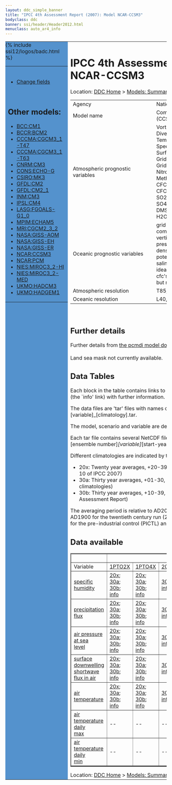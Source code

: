 ```yaml
---
layout: ddc_simple_banner
title: "IPCC 4th Assessment Report (2007): Model NCAR-CCSM3"
bodyclass: ddc
banner: ssi/header/Header2012.html
menuclass: auto_ar4_info
---
```



<table width="100%" border="0" cellspacing="0" cellpadding="0" style="border-collapse: collapse;">
<tr style="margin:0;padding:0;border:0;">
<td style="margin:0;padding:0;border:0;height:1pt;width:150pt;background:#5492CD;" valign="top" >

<div id="lh-col2" class="auto_ar4_info">
<table class="menumain" bgcolor="#5492CD" cellspacing="0" width="100%" border="0">
<tr><td>

<br/>
<ul><li><a href="model-NCAR-CCSM3-change.html">Change fields</a></li></ul><br/>

<h2> Other models:</h2>
<ul>
<li><a href="model-BCC-CM1.html">BCC:CM1</a></li>
<li><a href="model-BCCR-BCM2.html">BCCR:BCM2</a></li>
<li><a href="model-CCCMA-CGCM3_1-T47.html">CCCMA:CGCM3_1-T47</a></li>
<li><a href="model-CCCMA-CGCM3_1-T63.html">CCCMA:CGCM3_1-T63</a></li>
<li><a href="model-CNRM-CM3.html">CNRM:CM3</a></li>
<li><a href="model-CONS-ECHO-G.html">CONS:ECHO-G</a></li>
<li><a href="model-CSIRO-MK3.html">CSIRO:MK3</a></li>
<li><a href="model-GFDL-CM2.html">GFDL:CM2</a></li>
<li><a href="model-GFDL-CM2_1.html">GFDL:CM2_1</a></li>
<li><a href="model-INM-CM3.html">INM:CM3</a></li>
<li><a href="model-IPSL-CM4.html">IPSL:CM4</a></li>
<li><a href="model-LASG-FGOALS-G1_0.html">LASG:FGOALS-G1_0</a></li>
<li><a href="model-MPIM-ECHAM5.html">MPIM:ECHAM5</a></li>
<li><a href="model-MRI-CGCM2_3_2.html">MRI:CGCM2_3_2</a></li>
<li><a href="model-NASA-GISS-AOM.html">NASA:GISS-AOM</a></li>
<li><a href="model-NASA-GISS-EH.html">NASA:GISS-EH</a></li>
<li><a href="model-NASA-GISS-ER.html">NASA:GISS-ER</a></li>
<li><a href="model-NCAR-CCSM3.html">NCAR:CCSM3</a></li>
<li><a href="model-NCAR-PCM.html">NCAR:PCM</a></li>
<li><a href="model-NIES-MIROC3_2-HI.html">NIES:MIROC3_2-HI</a></li>
<li><a href="model-NIES-MIROC3_2-MED.html">NIES:MIROC3_2-MED</a></li>
<li><a href="model-UKMO-HADCM3.html">UKMO:HADCM3</a></li>
<li><a href="model-UKMO-HADGEM1.html">UKMO:HADGEM1</a></li>
</ul>

</td></tr> 
{% include ssi12/logos/badc.html %}
</table>
</div>
</td>
<td><h1>IPCC 4th Assessment Report (2007): Model NCAR-CCSM3</h1>

<!-- Breadcrumb1 -->
<div id="breadcrumb1" align="left">
Location: <a href="/index.html">DDC Home</a> > <a href="/sim/gcm_clim/">Models: Summary Data</a>
> <a href="/sim/gcm_clim/SRES_AR4/index.html">AR4 (2007): SRES scenarios</a>
</div>
<!-- End of Breadcrumb1 --><table class="meta-data-table">
<tr>
     <td class="meta-table-col1">Agency</td><td> National Center for Atmospheric Research (NCAR),</td>
</tr>
<tr>
     <td class="meta-table-col1">Model name</td><td> Community Climate System Model, version 3.0 (CCSM3)</td>
</tr>
<tr>
     <td class="meta-table-col1">Atmospheric prognostic variables</td><td> Vorticity<br/>
 Divergence<br/>
 Temperature<br/>
 Specific humidity<br/>
 Surface pressure<br/>
 Grid box averaged liquid condensate amount<br/>
 Grid box averaged ice condensate amount<br/>
 Nitrous Oxide<br/>
 Methane<br/>
 CFC11<br/>
 CFC12 <br/>
 SO2<br/>
 SO4<br/>
 DMS<br/>
 H2O2</td>
</tr>
<tr>
     <td class="meta-table-col1">Oceanic prognostic variables</td><td> grid-oriented zonal and meridional velocity components<br/>
 vertical velocity<br/>
 pressure<br/>
 density<br/>
 potential temperature<br/>
 salinity<br/>
 ideal age<br/>
 cfc's (included in some integrations<br/>
 but not all)</td>
</tr>
<tr>
     <td class="meta-table-col1">Atmospheric resolution</td><td> T85, L26</td>
</tr>
<tr>
     <td class="meta-table-col1">Oceanic resolution</td><td> L40, 1.125x(0.27-1.0)</td>
</tr>
</table>
<br/>
<h2>Further details</h2>
    Further details from <a href="http://www-pcmdi.llnl.gov/ipcc/model_documentation/ipcc_model_documentation.php">
          the pcmdi model documentation page</a>
<br/>
<br/>Land sea mask not currently available.<br/>
<h2> Data Tables</h2>

Each block in the table contains links to one or more data files and
to one information page (the `info' link) with further information.
<p/>

The data files are 'tar' files with names of the form
[model]_[scenario]_[variable]_[climatology].tar.
<p/>

The model, scenario and variable are determined by the position in
the table.
<p/>

Each tar file contains several NetCDF files with names of the form:
[model]_[scenario]_[ensemble number]_[variable]_[start-year]-[end-year].nc.
<p/>

Different climatologies are indicated by the links within each table entry.
<ul>
<li>20x: Twenty year averages, +20-39, +46-65, +80-99, +180-199 (as used in Chapt. 10 of IPCC 2007)</li>
<li>30a: Thirty year averages, +01-30, +31-60, +61-90 (as used in the observational climatologies)</li>
<li>30b: Thirty year averages, +10-39, +40-69, +70-99 (for compatibility with the 3rd Assessment Report)</li>
</ul>
The averaging period is relative to AD2000 for SRES scenarios A1B, A2 and B1,
relative to AD1900 for the twentieth century run (20C3M) and relative to the
start of the experiment for the pre-industrial control (PICTL) and the
1PCTO2X and 1PCTO4X runs.
<p/>

<h2>Data available</h2>

<table class="data-table"  border="2">
<tr><td></td>
<td colspan="8" align="center">Scenario</td>
</tr>
<tr><td>Variable</td>
      <td><a href="scenario-1PTO2X.html">1PTO2X</a></td>
      <td><a href="scenario-1PTO4X.html">1PTO4X</a></td>
      <td><a href="scenario-20C3M.html">20C3M</a></td>
      <td><a href="scenario-COMMIT.html">COMMIT</a></td>
      <td><a href="scenario-PICTL.html">PICTL</a></td>
      <td><a href="scenario-SRA1B.html">SRA1B</a></td>
      <td><a href="scenario-SRA2.html">SRA2</a></td>
      <td><a href="scenario-SRB1.html">SRB1</a></td>
</tr>
<tr><td class="data-table-col1"><a href="var-specific_humidity.html">specific humidity</a></td>
      <td class="data-table-item">
      <a href="/cgi-bin/downl/ar4_nc/huss/NCCCSM_1PTO2X_huss_oc20x.tar">20x</a>;
      <a href="/cgi-bin/downl/ar4_nc/huss/NCCCSM_1PTO2X_huss_oc30a.tar">30a</a>;
      <a href="/cgi-bin/downl/ar4_nc/huss/NCCCSM_1PTO2X_huss_oc30b.tar">30b</a>;
      <a href="/ar4/info/NCAR-CCSM3_1PTO2X_huss.html">info</a></td>
      <td class="data-table-item">
      <a href="/cgi-bin/downl/ar4_nc/huss/NCCCSM_1PTO4X_huss_oc20x.tar">20x</a>;
      <a href="/cgi-bin/downl/ar4_nc/huss/NCCCSM_1PTO4X_huss_oc30a.tar">30a</a>;
      <a href="/cgi-bin/downl/ar4_nc/huss/NCCCSM_1PTO4X_huss_oc30b.tar">30b</a>;
      <a href="/ar4/info/NCAR-CCSM3_1PTO4X_huss.html">info</a></td>
      <td class="data-table-item">
      <a href="/cgi-bin/downl/ar4_nc/huss/NCCCSM_20C3M_huss_c30a.tar">30a</a>;
      <a href="/ar4/info/NCAR-CCSM3_20C3M_huss.html">info</a></td>
      <td class="data-table-item">
      <a href="/cgi-bin/downl/ar4_nc/huss/NCCCSM_COMMIT_huss_c20x.tar">20x</a>;
      <a href="/cgi-bin/downl/ar4_nc/huss/NCCCSM_COMMIT_huss_c30b.tar">30b</a>;
      <a href="/ar4/info/NCAR-CCSM3_COMMIT_huss.html">info</a></td>
      <td class="data-table-item">
      <a href="/cgi-bin/downl/ar4_nc/huss/NCCCSM_PICTL_huss_oc20x.tar">20x</a>;
      <a href="/cgi-bin/downl/ar4_nc/huss/NCCCSM_PICTL_huss_oc30a.tar">30a</a>;
      <a href="/cgi-bin/downl/ar4_nc/huss/NCCCSM_PICTL_huss_oc30b.tar">30b</a>;
      <a href="/ar4/info/NCAR-CCSM3_PICTL_huss.html">info</a></td>
      <td class="data-table-item">
      <a href="/cgi-bin/downl/ar4_nc/huss/NCCCSM_SRA1B_huss_c20x.tar">20x</a>;
      <a href="/cgi-bin/downl/ar4_nc/huss/NCCCSM_SRA1B_huss_c30b.tar">30b</a>;
      <a href="/ar4/info/NCAR-CCSM3_SRA1B_huss.html">info</a></td>
      <td class="data-table-item">
      <a href="/cgi-bin/downl/ar4_nc/huss/NCCCSM_SRA2_huss_c20x.tar">20x</a>;
      <a href="/cgi-bin/downl/ar4_nc/huss/NCCCSM_SRA2_huss_c30b.tar">30b</a>;
      <a href="/ar4/info/NCAR-CCSM3_SRA2_huss.html">info</a></td>
      <td class="data-table-item">
      <a href="/cgi-bin/downl/ar4_nc/huss/NCCCSM_SRB1_huss_c20x.tar">20x</a>;
      <a href="/cgi-bin/downl/ar4_nc/huss/NCCCSM_SRB1_huss_c30b.tar">30b</a>;
      <a href="/ar4/info/NCAR-CCSM3_SRB1_huss.html">info</a></td>
</tr>
<tr><td class="data-table-col1"><a href="var-precipitation_flux.html">precipitation flux</a></td>
      <td class="data-table-item">
      <a href="/cgi-bin/downl/ar4_nc/pr/NCCCSM_1PTO2X_pr_oc20x.tar">20x</a>;
      <a href="/cgi-bin/downl/ar4_nc/pr/NCCCSM_1PTO2X_pr_oc30a.tar">30a</a>;
      <a href="/cgi-bin/downl/ar4_nc/pr/NCCCSM_1PTO2X_pr_oc30b.tar">30b</a>;
      <a href="/ar4/info/NCAR-CCSM3_1PTO2X_pr.html">info</a></td>
      <td class="data-table-item">
      <a href="/cgi-bin/downl/ar4_nc/pr/NCCCSM_1PTO4X_pr_oc20x.tar">20x</a>;
      <a href="/cgi-bin/downl/ar4_nc/pr/NCCCSM_1PTO4X_pr_oc30a.tar">30a</a>;
      <a href="/cgi-bin/downl/ar4_nc/pr/NCCCSM_1PTO4X_pr_oc30b.tar">30b</a>;
      <a href="/ar4/info/NCAR-CCSM3_1PTO4X_pr.html">info</a></td>
      <td class="data-table-item">
      <a href="/cgi-bin/downl/ar4_nc/pr/NCCCSM_20C3M_pr_c30a.tar">30a</a>;
      <a href="/ar4/info/NCAR-CCSM3_20C3M_pr.html">info</a></td>
      <td class="data-table-item">
      <a href="/cgi-bin/downl/ar4_nc/pr/NCCCSM_COMMIT_pr_c20x.tar">20x</a>;
      <a href="/cgi-bin/downl/ar4_nc/pr/NCCCSM_COMMIT_pr_c30b.tar">30b</a>;
      <a href="/ar4/info/NCAR-CCSM3_COMMIT_pr.html">info</a></td>
      <td class="data-table-item">
      <a href="/cgi-bin/downl/ar4_nc/pr/NCCCSM_PICTL_pr_oc20x.tar">20x</a>;
      <a href="/cgi-bin/downl/ar4_nc/pr/NCCCSM_PICTL_pr_oc30a.tar">30a</a>;
      <a href="/cgi-bin/downl/ar4_nc/pr/NCCCSM_PICTL_pr_oc30b.tar">30b</a>;
      <a href="/ar4/info/NCAR-CCSM3_PICTL_pr.html">info</a></td>
      <td class="data-table-item">
      <a href="/cgi-bin/downl/ar4_nc/pr/NCCCSM_SRA1B_pr_c20x.tar">20x</a>;
      <a href="/cgi-bin/downl/ar4_nc/pr/NCCCSM_SRA1B_pr_c30b.tar">30b</a>;
      <a href="/ar4/info/NCAR-CCSM3_SRA1B_pr.html">info</a></td>
      <td class="data-table-item">
      <a href="/cgi-bin/downl/ar4_nc/pr/NCCCSM_SRA2_pr_c20x.tar">20x</a>;
      <a href="/cgi-bin/downl/ar4_nc/pr/NCCCSM_SRA2_pr_c30b.tar">30b</a>;
      <a href="/ar4/info/NCAR-CCSM3_SRA2_pr.html">info</a></td>
      <td class="data-table-item">
      <a href="/cgi-bin/downl/ar4_nc/pr/NCCCSM_SRB1_pr_c20x.tar">20x</a>;
      <a href="/cgi-bin/downl/ar4_nc/pr/NCCCSM_SRB1_pr_c30b.tar">30b</a>;
      <a href="/ar4/info/NCAR-CCSM3_SRB1_pr.html">info</a></td>
</tr>
<tr><td class="data-table-col1"><a href="var-air_pressure_at_sea_level.html">air pressure at sea<br/> level</a></td>
      <td class="data-table-item">
      <a href="/cgi-bin/downl/ar4_nc/psl/NCCCSM_1PTO2X_psl_oc20x.tar">20x</a>;
      <a href="/cgi-bin/downl/ar4_nc/psl/NCCCSM_1PTO2X_psl_oc30a.tar">30a</a>;
      <a href="/cgi-bin/downl/ar4_nc/psl/NCCCSM_1PTO2X_psl_oc30b.tar">30b</a>;
      <a href="/ar4/info/NCAR-CCSM3_1PTO2X_psl.html">info</a></td>
      <td class="data-table-item">
      <a href="/cgi-bin/downl/ar4_nc/psl/NCCCSM_1PTO4X_psl_oc20x.tar">20x</a>;
      <a href="/cgi-bin/downl/ar4_nc/psl/NCCCSM_1PTO4X_psl_oc30a.tar">30a</a>;
      <a href="/cgi-bin/downl/ar4_nc/psl/NCCCSM_1PTO4X_psl_oc30b.tar">30b</a>;
      <a href="/ar4/info/NCAR-CCSM3_1PTO4X_psl.html">info</a></td>
      <td class="data-table-item">
      <a href="/cgi-bin/downl/ar4_nc/psl/NCCCSM_20C3M_psl_c30a.tar">30a</a>;
      <a href="/ar4/info/NCAR-CCSM3_20C3M_psl.html">info</a></td>
      <td class="data-table-item">
      <a href="/cgi-bin/downl/ar4_nc/psl/NCCCSM_COMMIT_psl_c20x.tar">20x</a>;
      <a href="/cgi-bin/downl/ar4_nc/psl/NCCCSM_COMMIT_psl_c30b.tar">30b</a>;
      <a href="/ar4/info/NCAR-CCSM3_COMMIT_psl.html">info</a></td>
      <td class="data-table-item">
      <a href="/cgi-bin/downl/ar4_nc/psl/NCCCSM_PICTL_psl_oc20x.tar">20x</a>;
      <a href="/cgi-bin/downl/ar4_nc/psl/NCCCSM_PICTL_psl_oc30a.tar">30a</a>;
      <a href="/cgi-bin/downl/ar4_nc/psl/NCCCSM_PICTL_psl_oc30b.tar">30b</a>;
      <a href="/ar4/info/NCAR-CCSM3_PICTL_psl.html">info</a></td>
      <td class="data-table-item">
      <a href="/cgi-bin/downl/ar4_nc/psl/NCCCSM_SRA1B_psl_c20x.tar">20x</a>;
      <a href="/cgi-bin/downl/ar4_nc/psl/NCCCSM_SRA1B_psl_c30b.tar">30b</a>;
      <a href="/ar4/info/NCAR-CCSM3_SRA1B_psl.html">info</a></td>
      <td class="data-table-item">
      <a href="/cgi-bin/downl/ar4_nc/psl/NCCCSM_SRA2_psl_c20x.tar">20x</a>;
      <a href="/cgi-bin/downl/ar4_nc/psl/NCCCSM_SRA2_psl_c30b.tar">30b</a>;
      <a href="/ar4/info/NCAR-CCSM3_SRA2_psl.html">info</a></td>
      <td class="data-table-item">
      <a href="/cgi-bin/downl/ar4_nc/psl/NCCCSM_SRB1_psl_c20x.tar">20x</a>;
      <a href="/cgi-bin/downl/ar4_nc/psl/NCCCSM_SRB1_psl_c30b.tar">30b</a>;
      <a href="/ar4/info/NCAR-CCSM3_SRB1_psl.html">info</a></td>
</tr>
<tr><td class="data-table-col1"><a href="var-surface_downwelling_shortwave_flux_in_air.html">surface downwelling<br/> shortwave flux in air</a></td>
      <td class="data-table-item">
      <a href="/cgi-bin/downl/ar4_nc/rsds/NCCCSM_1PTO2X_rsds_oc20x.tar">20x</a>;
      <a href="/cgi-bin/downl/ar4_nc/rsds/NCCCSM_1PTO2X_rsds_oc30a.tar">30a</a>;
      <a href="/cgi-bin/downl/ar4_nc/rsds/NCCCSM_1PTO2X_rsds_oc30b.tar">30b</a>;
      <a href="/ar4/info/NCAR-CCSM3_1PTO2X_rsds.html">info</a></td>
      <td class="data-table-item">
      <a href="/cgi-bin/downl/ar4_nc/rsds/NCCCSM_1PTO4X_rsds_oc20x.tar">20x</a>;
      <a href="/cgi-bin/downl/ar4_nc/rsds/NCCCSM_1PTO4X_rsds_oc30a.tar">30a</a>;
      <a href="/cgi-bin/downl/ar4_nc/rsds/NCCCSM_1PTO4X_rsds_oc30b.tar">30b</a>;
      <a href="/ar4/info/NCAR-CCSM3_1PTO4X_rsds.html">info</a></td>
      <td class="data-table-item">
      <a href="/cgi-bin/downl/ar4_nc/rsds/NCCCSM_20C3M_rsds_c30a.tar">30a</a>;
      <a href="/ar4/info/NCAR-CCSM3_20C3M_rsds.html">info</a></td>
      <td class="data-table-item">
      <a href="/cgi-bin/downl/ar4_nc/rsds/NCCCSM_COMMIT_rsds_c20x.tar">20x</a>;
      <a href="/cgi-bin/downl/ar4_nc/rsds/NCCCSM_COMMIT_rsds_c30b.tar">30b</a>;
      <a href="/ar4/info/NCAR-CCSM3_COMMIT_rsds.html">info</a></td>
      <td class="data-table-item">
      <a href="/cgi-bin/downl/ar4_nc/rsds/NCCCSM_PICTL_rsds_oc20x.tar">20x</a>;
      <a href="/cgi-bin/downl/ar4_nc/rsds/NCCCSM_PICTL_rsds_oc30a.tar">30a</a>;
      <a href="/cgi-bin/downl/ar4_nc/rsds/NCCCSM_PICTL_rsds_oc30b.tar">30b</a>;
      <a href="/ar4/info/NCAR-CCSM3_PICTL_rsds.html">info</a></td>
      <td class="data-table-item">
      <a href="/cgi-bin/downl/ar4_nc/rsds/NCCCSM_SRA1B_rsds_c20x.tar">20x</a>;
      <a href="/cgi-bin/downl/ar4_nc/rsds/NCCCSM_SRA1B_rsds_c30b.tar">30b</a>;
      <a href="/ar4/info/NCAR-CCSM3_SRA1B_rsds.html">info</a></td>
      <td class="data-table-item">
      <a href="/cgi-bin/downl/ar4_nc/rsds/NCCCSM_SRA2_rsds_c20x.tar">20x</a>;
      <a href="/cgi-bin/downl/ar4_nc/rsds/NCCCSM_SRA2_rsds_c30b.tar">30b</a>;
      <a href="/ar4/info/NCAR-CCSM3_SRA2_rsds.html">info</a></td>
      <td class="data-table-item">
      <a href="/cgi-bin/downl/ar4_nc/rsds/NCCCSM_SRB1_rsds_c20x.tar">20x</a>;
      <a href="/cgi-bin/downl/ar4_nc/rsds/NCCCSM_SRB1_rsds_c30b.tar">30b</a>;
      <a href="/ar4/info/NCAR-CCSM3_SRB1_rsds.html">info</a></td>
</tr>
<tr><td class="data-table-col1"><a href="var-air_temperature.html">air temperature</a></td>
      <td class="data-table-item">
      <a href="/cgi-bin/downl/ar4_nc/tas/NCCCSM_1PTO2X_tas_oc20x.tar">20x</a>;
      <a href="/cgi-bin/downl/ar4_nc/tas/NCCCSM_1PTO2X_tas_oc30a.tar">30a</a>;
      <a href="/cgi-bin/downl/ar4_nc/tas/NCCCSM_1PTO2X_tas_oc30b.tar">30b</a>;
      <a href="/ar4/info/NCAR-CCSM3_1PTO2X_tas.html">info</a></td>
      <td class="data-table-item">
      <a href="/cgi-bin/downl/ar4_nc/tas/NCCCSM_1PTO4X_tas_oc20x.tar">20x</a>;
      <a href="/cgi-bin/downl/ar4_nc/tas/NCCCSM_1PTO4X_tas_oc30a.tar">30a</a>;
      <a href="/cgi-bin/downl/ar4_nc/tas/NCCCSM_1PTO4X_tas_oc30b.tar">30b</a>;
      <a href="/ar4/info/NCAR-CCSM3_1PTO4X_tas.html">info</a></td>
      <td class="data-table-item">
      <a href="/cgi-bin/downl/ar4_nc/tas/NCCCSM_20C3M_tas_c30a.tar">30a</a>;
      <a href="/ar4/info/NCAR-CCSM3_20C3M_tas.html">info</a></td>
      <td class="data-table-item">
      <a href="/cgi-bin/downl/ar4_nc/tas/NCCCSM_COMMIT_tas_c20x.tar">20x</a>;
      <a href="/cgi-bin/downl/ar4_nc/tas/NCCCSM_COMMIT_tas_c30b.tar">30b</a>;
      <a href="/ar4/info/NCAR-CCSM3_COMMIT_tas.html">info</a></td>
      <td class="data-table-item">
      <a href="/cgi-bin/downl/ar4_nc/tas/NCCCSM_PICTL_tas_oc20x.tar">20x</a>;
      <a href="/cgi-bin/downl/ar4_nc/tas/NCCCSM_PICTL_tas_oc30a.tar">30a</a>;
      <a href="/cgi-bin/downl/ar4_nc/tas/NCCCSM_PICTL_tas_oc30b.tar">30b</a>;
      <a href="/ar4/info/NCAR-CCSM3_PICTL_tas.html">info</a></td>
      <td class="data-table-item">
      <a href="/cgi-bin/downl/ar4_nc/tas/NCCCSM_SRA1B_tas_c20x.tar">20x</a>;
      <a href="/cgi-bin/downl/ar4_nc/tas/NCCCSM_SRA1B_tas_c30b.tar">30b</a>;
      <a href="/ar4/info/NCAR-CCSM3_SRA1B_tas.html">info</a></td>
      <td class="data-table-item">
      <a href="/cgi-bin/downl/ar4_nc/tas/NCCCSM_SRA2_tas_c20x.tar">20x</a>;
      <a href="/cgi-bin/downl/ar4_nc/tas/NCCCSM_SRA2_tas_c30b.tar">30b</a>;
      <a href="/ar4/info/NCAR-CCSM3_SRA2_tas.html">info</a></td>
      <td class="data-table-item">
      <a href="/cgi-bin/downl/ar4_nc/tas/NCCCSM_SRB1_tas_c20x.tar">20x</a>;
      <a href="/cgi-bin/downl/ar4_nc/tas/NCCCSM_SRB1_tas_c30b.tar">30b</a>;
      <a href="/ar4/info/NCAR-CCSM3_SRB1_tas.html">info</a></td>
</tr>
<tr><td class="data-table-col1"><a href="var-air_temperature_daily_max.html">air temperature daily<br/> max</a></td>
      <td class="data-table-empty">--</td>
      <td class="data-table-empty">--</td>
      <td class="data-table-empty">--</td>
      <td class="data-table-item">
      <a href="/cgi-bin/downl/ar4_nc/tasmax/NCCCSM_COMMIT_tasmax_c20x.tar">20x</a>;
      <a href="/cgi-bin/downl/ar4_nc/tasmax/NCCCSM_COMMIT_tasmax_c30b.tar">30b</a>;
      <a href="/ar4/info/NCAR-CCSM3_COMMIT_tasmax.html">info</a></td>
      <td class="data-table-empty">--</td>
      <td class="data-table-empty">--</td>
      <td class="data-table-empty">--</td>
      <td class="data-table-item">
      <a href="/cgi-bin/downl/ar4_nc/tasmax/NCCCSM_SRB1_tasmax_c20x.tar">20x</a>;
      <a href="/cgi-bin/downl/ar4_nc/tasmax/NCCCSM_SRB1_tasmax_c30b.tar">30b</a>;
      <a href="/ar4/info/NCAR-CCSM3_SRB1_tasmax.html">info</a></td>
</tr>
<tr><td class="data-table-col1"><a href="var-air_temperature_daily_min.html">air temperature daily<br/> min</a></td>
      <td class="data-table-empty">--</td>
      <td class="data-table-empty">--</td>
      <td class="data-table-empty">--</td>
      <td class="data-table-item">
      <a href="/cgi-bin/downl/ar4_nc/tasmin/NCCCSM_COMMIT_tasmin_c20x.tar">20x</a>;
      <a href="/cgi-bin/downl/ar4_nc/tasmin/NCCCSM_COMMIT_tasmin_c30b.tar">30b</a>;
      <a href="/ar4/info/NCAR-CCSM3_COMMIT_tasmin.html">info</a></td>
      <td class="data-table-empty">--</td>
      <td class="data-table-empty">--</td>
      <td class="data-table-empty">--</td>
      <td class="data-table-item">
      <a href="/cgi-bin/downl/ar4_nc/tasmin/NCCCSM_SRB1_tasmin_c20x.tar">20x</a>;
      <a href="/cgi-bin/downl/ar4_nc/tasmin/NCCCSM_SRB1_tasmin_c30b.tar">30b</a>;
      <a href="/ar4/info/NCAR-CCSM3_SRB1_tasmin.html">info</a></td>
</tr>
</table>
</div>
<!-- Breadcrumb2 -->
<div id="breadcrumb2" align="left">
Location: <a href="/index.html">DDC Home</a> > <a href="/sim/gcm_clim/">Models: Summary Data</a>
> <a href="/sim/gcm_clim/SRES_AR4/index.html">AR4 (2007): SRES scenarios</a>
</div>
<!-- End of Breadcrumb2 --></td></tr></table>
